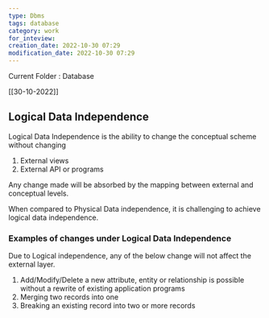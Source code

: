 ```yaml
---
type: Dbms
tags: database
category: work
for_inteview: 
creation_date: 2022-10-30 07:29
modification_date: 2022-10-30 07:29
---
```


  
Current Folder : Database




[[30-10-2022]]

## Logical Data Independence

Logical Data Independence is the ability to change the conceptual scheme without changing

1.  External views
2.  External API or programs

Any change made will be absorbed by the mapping between external and conceptual levels.

When compared to Physical Data independence, it is challenging to achieve logical data independence.

### Examples of changes under Logical Data Independence

Due to Logical independence, any of the below change will not affect the external layer.

1.  Add/Modify/Delete a new attribute, entity or relationship is possible without a rewrite of existing application programs
2.  Merging two records into one
3.  Breaking an existing record into two or more records